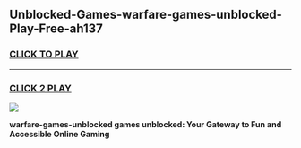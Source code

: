 
## Unblocked-Games-warfare-games-unblocked-Play-Free-ah137
<h3>
<a href="https://premium76.site?title=warfare-games-unblocked&ref=23A">CLICK TO PLAY</a></h3>
<hr>

<h3>
<a href="https://premium76.site?title=warfare-games-unblocked&ref=23A">CLICK 2 PLAY</a>
  
</h3>

<a href="https://premium76.site?title=warfare-games-unblocked&ref=23A"><img src="https://clearcache.store/games.png"></a>


**warfare-games-unblocked games unblocked: Your Gateway to Fun and Accessible Online Gaming**
